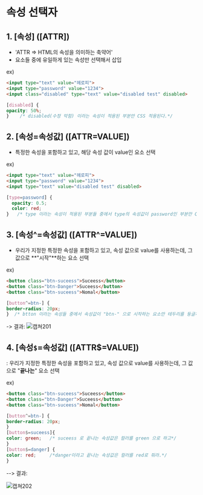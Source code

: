 # 속성 선택자

## 1. [속성] ([ATTR]) 

- 'ATTR => HTML의 속성을 의미하는 축약어' 
- 요소들 중에 유일하게 있는 속성만 선택해서 삽입

ex)   

```html
<input type="text" value="헤로피">
<input type="password" value="1234">
<input class="disabled" type="text" value="disabled test" disabled>
```

```css
[disabled] {
opacity: 50%; 
}    /* disabled(수정 막힘) 이라는 속성이 적용된 부분만 CSS 적용된다.*/
```

## 2. [속성=속성값] ([ATTR=VALUE])

- 특정한 속성을 포함하고 있고, 해당 속성 값이 value인 요소 선택

ex)

```html
<input type="text" value="헤로피">
<input type="password" value="1234">
<input type="text" value="disabled test" disabled>
```

```css
[type=password] {
  opacity: 0.5;
  color: red;
}	/* type 이라는 속성이 적용된 부분들 중에서 type의 속성값이 password인 부분만 CSS 적용된다.*/
```

## 3. [속성^=속성값] ([ATTR^=VALUE])

- 우리가 지정한 특정한 속성을 포함하고 있고, 속성 값으로 value를 사용하는데, 그 값으로 **"시작"**하는 요소 선택

ex) 

``` html
<button class="btn-suceess">Suceess</button>
<button class="btn-Danger">Suceess</button>
<button class="btn-suceess">Nomal</button>
```

```css
[button^=btn-] {
border-radius: 20px;
}  /* btton 이라는 속성들 중에서 속성값이 "btn-" 으로 시작하는 요소만 테두리를 둥글게 해라 */
```

-> 결과: ![캡쳐201](https://user-images.githubusercontent.com/62126380/87673480-9ae31900-c7af-11ea-8711-9e43f8c228d6.PNG) 

## 4. [속성`$`=속성값] ([ATTR$=VALUE])

: 우리가 지정한 특정한 속성을 포함하고 있고, 속성 값으로 value를 사용하는데, 그 값으로 "**끝나는**" 요소 선택

ex)

```html
<button class="btn-suceess">Suceess</button>
<button class="btn-Danger">Suceess</button>
<button class="btn-suceess">Nomal</button>
```

```css
[button^=btn-] {
border-radius: 20px;
}
[button$=suceess]{
color: green;   /* suceess 로 끝나는 속성값은 컬러를 green 으로 하고*/
}
[button$=danger] {
color: red;		/*danger이라고 끝나는 속성값은 컬러를 red로 줘라.*/
}
```

--> 결과: 

![캡쳐202](https://user-images.githubusercontent.com/62126380/87673523-ab938f00-c7af-11ea-9d48-e2f028f80fe2.PNG) 